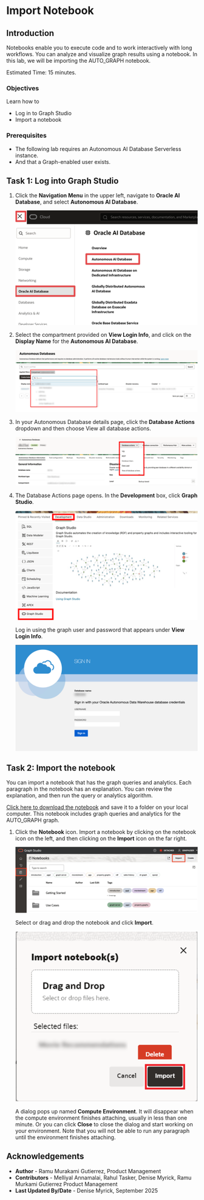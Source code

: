 <!--
    {
        "name":"Create Graph",
        "description":"Login to Graph Studio and create an automotive orders graph for when running the tenancy the lab."
    }
-->

# Import Notebook

## Introduction

Notebooks enable you to execute code and to work interactively with long workflows. You can analyze and visualize graph results using a notebook. In this lab, we will be importing the AUTO_GRAPH notebook.

Estimated Time: 15 minutes.

### Objectives

Learn how to

- Log in to Graph Studio
- Import a notebook

### Prerequisites

- The following lab requires an Autonomous AI Database Serverless instance.
- And that a Graph-enabled user exists.

## Task 1: Log into Graph Studio

1. Click the **Navigation Menu** in the upper left, navigate to **Oracle AI Database**, and select **Autonomous AI Database**.

    ![Navigating to Autonomous AI Database.](images/navigation-menu.png " ")

2. Select the compartment provided on **View Login Info**, and click on the **Display Name** for the **Autonomous AI Database**.

    ![Selecting Autonomous AI Database in the Navigation Menu.](images/select-autonomous-database.png " ")

3. In your Autonomous Database details page, click the **Database Actions** dropdown and then choose View all database actions.

    ![Click Database Actions button.](./images/database-action-sql-v2.png " ")

4. The Database Actions page opens. In the **Development** box, click **Graph Studio**.

    ![Click Graph Studio.](./images/dbactions-click-graph-studio.png " ")

    Log in using the graph user and password that appears under **View Login Info**.

    ![Click Graph Studio.](./images/graph-studio-signin.png " ")

## Task 2: Import the notebook

 You can import a notebook that has the graph queries and analytics. Each paragraph in the notebook has an explanation.  You can review the explanation, and then run the query or analytics algorithm.

  [Click here to download the notebook](https://objectstorage.us-ashburn-1.oraclecloud.com/p/1iB1cADcb2xhd-7aYIrSfv4Fnk3nj0HGDSW-G3ymyp287s0XjdSKWMl7da_QH3GT/n/oradbclouducm/b/HOL-16/o/AUTO_GRAPH.dsnb) and save it to a folder on your local computer.  This notebook includes graph queries and analytics for the AUTO_GRAPH graph.

 1. Click the **Notebook** icon. Import a notebook by clicking on the notebook icon on the left, and then clicking on the **Import** icon on the far right.

    ![Click the notebook icon and import the notebook.](images/import-notebook.png " ")

     Select or drag and drop the notebook and click **Import**.

    ![Select the notebook to import and click on Import.](images/task3step2.png " ")

    A dialog pops up named **Compute Environment**. It will disappear when the compute environment finishes attaching, usually in less than one minute. Or you can click **Close** to close the dialog and start working on your environment. Note that you will not be able to run any paragraph until the environment finishes attaching.

## Acknowledgements

- **Author** - Ramu Murakami Gutierrez, Product Management
- **Contributors** -  Melliyal Annamalai, Rahul Tasker, Denise Myrick, Ramu Murkami Gutierrez Product Management
- **Last Updated By/Date** - Denise Myrick, September 2025
